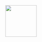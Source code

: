 <div id="header" align="center">
   <img src="https://media.giphy.com/media/27IHkq3vCkyQ8V7ntv/giphy.gif" width="100"/>
</div>

